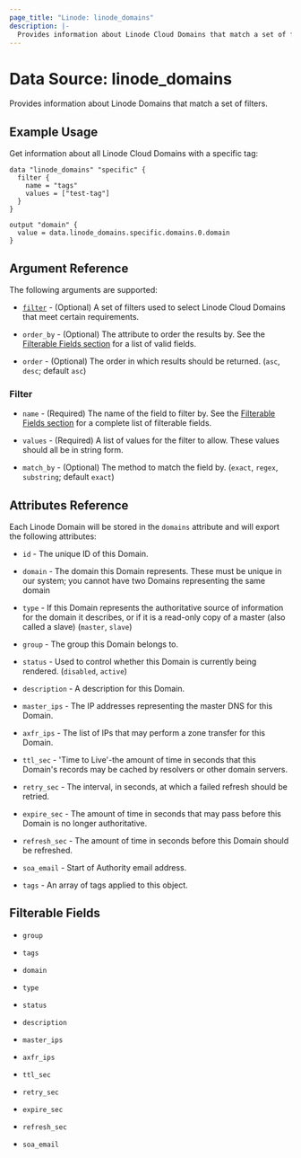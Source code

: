 ```yaml
---
page_title: "Linode: linode_domains"
description: |-
  Provides information about Linode Cloud Domains that match a set of filters.
---
```


# Data Source: linode\_domains

Provides information about Linode Domains that match a set of filters.

## Example Usage

Get information about all Linode Cloud Domains with a specific tag:

```hcl
data "linode_domains" "specific" {
  filter {
    name = "tags"
    values = ["test-tag"]
  }
}

output "domain" {
  value = data.linode_domains.specific.domains.0.domain
}
```

## Argument Reference

The following arguments are supported:

* [`filter`](#filter) - (Optional) A set of filters used to select Linode Cloud Domains that meet certain requirements.

* `order_by` - (Optional) The attribute to order the results by. See the [Filterable Fields section](#filterable-fields) for a list of valid fields.

* `order` - (Optional) The order in which results should be returned. (`asc`, `desc`; default `asc`)

### Filter

* `name` - (Required) The name of the field to filter by. See the [Filterable Fields section](#filterable-fields) for a complete list of filterable fields.

* `values` - (Required) A list of values for the filter to allow. These values should all be in string form.

* `match_by` - (Optional) The method to match the field by. (`exact`, `regex`, `substring`; default `exact`)

## Attributes Reference

Each Linode Domain will be stored in the `domains` attribute and will export the following attributes:

* `id` - The unique ID of this Domain.

* `domain` - The domain this Domain represents. These must be unique in our system; you cannot have two Domains representing the same domain

* `type` - If this Domain represents the authoritative source of information for the domain it describes, or if it is a read-only copy of a master (also called a slave) (`master`, `slave`)

* `group` - The group this Domain belongs to.

* `status` - Used to control whether this Domain is currently being rendered. (`disabled`, `active`)

* `description` - A description for this Domain.

* `master_ips` - The IP addresses representing the master DNS for this Domain.

* `axfr_ips` - The list of IPs that may perform a zone transfer for this Domain.

* `ttl_sec` - 'Time to Live'-the amount of time in seconds that this Domain's records may be cached by resolvers or other domain servers.

* `retry_sec` - The interval, in seconds, at which a failed refresh should be retried.

* `expire_sec` - The amount of time in seconds that may pass before this Domain is no longer authoritative.

* `refresh_sec` - The amount of time in seconds before this Domain should be refreshed.

* `soa_email` - Start of Authority email address.

* `tags` - An array of tags applied to this object.

## Filterable Fields

* `group`

* `tags`

* `domain`

* `type`

* `status`

* `description`

* `master_ips`

* `axfr_ips`

* `ttl_sec`

* `retry_sec`

* `expire_sec`

* `refresh_sec`

* `soa_email`
